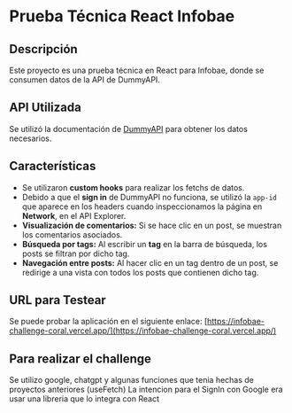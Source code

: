# Prueba Técnica React Infobae

## Descripción
Este proyecto es una prueba técnica en React para Infobae, donde se consumen datos de la API de DummyAPI.

## API Utilizada
Se utilizó la documentación de [DummyAPI](https://dummyapi.io/docs) para obtener los datos necesarios.

## Características
- Se utilizaron **custom hooks** para realizar los fetchs de datos.
- Debido a que el **sign in** de DummyAPI no funciona, se utilizó la `app-id` que aparece en los headers cuando inspeccionamos la página en **Network**, en el API Explorer.
- **Visualización de comentarios:** Si se hace clic en un post, se muestran los comentarios asociados.
- **Búsqueda por tags:** Al escribir un **tag** en la barra de búsqueda, los posts se filtran por dicho tag.
- **Navegación entre posts:** Al hacer clic en un tag dentro de un post, se redirige a una vista con todos los posts que contienen dicho tag.

## URL para Testear
Se puede probar la aplicación en el siguiente enlace:
[https://infobae-challenge-coral.vercel.app/](https://infobae-challenge-coral.vercel.app/)


## Para realizar el challenge
Se utilizo google, chatgpt y algunas funciones que tenia hechas de proyectos anteriores (useFetch)
La intencion para el SignIn con Google era usar una libreria que lo integra con React
